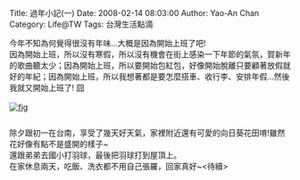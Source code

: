 Title: 過年小記(一)
Date: 2008-02-14 08:03:00
Author: Yao-An Chan
Category: Life@TW
Tags: 台灣生活點滴


<div class='post'>
今年不知為何覺得很沒有年味...大概是因為開始上班了吧!<br />因為開始上班，所以沒有寒假，所以沒有機會在街上感染一下年節的氣氛，賀新年的歌曲聽太少；因為開始上班，所以要開始包紅包，好像開始脫離只要顧著放假就好的年紀；因為開始上班，所以我想著都是要怎麼搭車、收行李、安排年假...然後我就又開始上班了! 囧<br /><br /><a href="http://4.bp.blogspot.com/_mvtDPM7iODU/R7RpBstXcbI/AAAAAAAAAD4/bVR2mSWa2Qc/s1600-h/DSC00147.JPG"><img style="float:center; margin:0 10px 10px 0;cursor:pointer; cursor:hand;" src="http://4.bp.blogspot.com/_mvtDPM7iODU/R7RpBstXcbI/AAAAAAAAAD4/bVR2mSWa2Qc/s320/DSC00147.JPG" border="0" alt="fig"id="BLOGGER_PHOTO_ID_5166870150403027378" /></a><br /><br />除夕跟初一在台南，享受了幾天好天氣，家裡附近還有可愛的向日葵花田唷!雖然花好像有點不是盛開的樣子~<br />還跟弟弟去國小打羽球，最後把羽球打到屋頂上。<br />在家休息兩天，吃飯、洗衣都不用自己張羅，回家真好~<待續></div>
